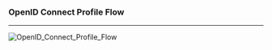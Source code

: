 ### OpenID Connect Profile Flow
-----------------------------------
![OpenID_Connect_Profile_Flow](http://gitlab.fsw.com/tfs/library/uploads/f93bb545dc6b1b252113523ee6f1eac8/OpenID_Connect_Profile_Flow.png)
